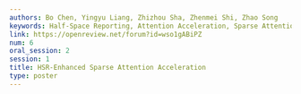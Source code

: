 ```yaml
---
authors: Bo Chen, Yingyu Liang, Zhizhou Sha, Zhenmei Shi, Zhao Song
keywords: Half-Space Reporting, Attention Acceleration, Sparse Attention
link: https://openreview.net/forum?id=wso1gABiPZ
num: 6
oral_session: 2
session: 1
title: HSR-Enhanced Sparse Attention Acceleration
type: poster
---
```

